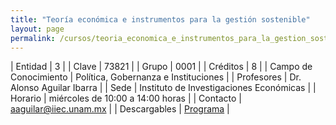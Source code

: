 ```yaml
---
title: "Teoría económica e instrumentos para la gestión sostenible"
layout: page
permalink: /cursos/teoria_economica_e_instrumentos_para_la_gestion_sostenible_cdmx/
---
```



| Entidad | 3 |
| Clave | 73821 |
| Grupo | 0001 |
| Créditos | 8 |
| Campo de Conocimiento | Política, Gobernanza e Instituciones |
| Profesores | Dr. Alonso Aguilar Ibarra |
| Sede | Instituto de Investigaciones Económicas |
| Horario | miércoles de 10:00 a 14:00 horas |
| Contacto | <aaguilar@iiec.unam.mx> |
| Descargables |  [Programa](/assets/docs/cursos/teoria_economica_instrumentos_gestion_sost.pdf) |



